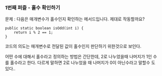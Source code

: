 ### 1번째 퍼즐 - 홀수 확인하기
문제 : 다음은 매개변수가 홀수인지 확인하는 메서드입니다. 제대로 작동할까요?

    public static boolean isOdd(int i) {
    	return i % 2 == 1;
    }

코드의 의도는 매개변수로 전달된 값이  홀수인지 판단하기 위한것으로 보인다.

어떤 수에 대해서 홀수라고 정의하는 방법은 간단한데, 2로 나누었을때 나머지가 1인 수를 홀수라고 한다. 다르게 말하면 2로 나누었을 때  나머지가 0이 아닌수라고 말할수 도 있다..
